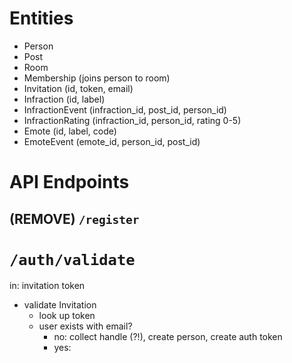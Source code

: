 # Entities

- Person
- Post
- Room
- Membership (joins person to room)
- Invitation (id, token, email)
- Infraction (id, label)
- InfractionEvent (infraction_id, post_id, person_id)
- InfractionRating (infraction_id, person_id, rating 0-5)
- Emote (id, label, code)
- EmoteEvent (emote_id, person_id, post_id)

# API Endpoints

## (REMOVE) `/register`

# `/auth/validate`
 
in: invitation token
 
- validate Invitation
    - look up token
    - user exists with email?
        - no: collect handle (?!), create person, create auth token
        - yes: 



